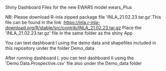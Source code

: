 Shiny Dashboard Files for the new EWARS model ewars_Plus

NB: Please download R-inla zipped package file 'INLA_21.02.23.tar.gz'.This file can be found in the link :https://inla.r-inla-download.org/R/stable/src/contrib/INLA_21.02.23.tar.gz Place the 'INLA_21.02.23.tar.gz' file in the same folder as the shiny App

You can test dashboard I using the demo data and shapefiles included in this repository under the folder Demo_data

After running dashboard I, you can test dashboard II using the 'Demo.Data.Prospective.csv' file also under the Demo_data folder
